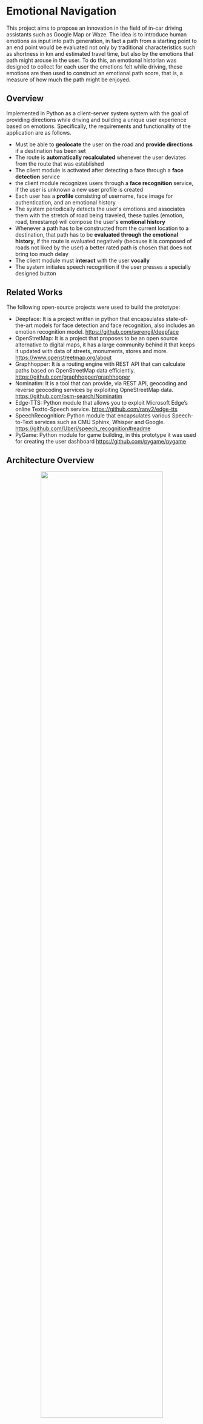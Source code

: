 # Emotional Navigation

This project aims to propose an innovation in the field of in-car driving assistants such
as Google Map or Waze. The idea is to introduce human emotions as input into path
generation, in fact a path from a starting point to an end point would be evaluated not
only by traditional characteristics such as shortness in km and estimated travel time, but
also by the emotions that path might arouse in the user. To do this, an emotional historian
was designed to collect for each user the emotions felt while driving, these emotions are
then used to construct an emotional path score, that is, a measure of how much the path
might be enjoyed.

## Overview

Implemented in Python as a client-server system system with the goal of providing directions while driving and building a unique user experience based on emotions.
Specifically, the requirements and functionality of the application are as follows.

 * Must be able to **geolocate** the user on the road and **provide directions** if a destination has been set
 * The route is **automatically recalculated** whenever the user deviates from the route that was established
 * The client module is activated after detecting a face through a **face detection** service
 * the client module recognizes users through a **face recognition** service, if the user is unknown a new user profile is created
 * Each user has a **profile** consisting of username, face image for authentication, and an emotional history
 * The system periodically detects the user's emotions and associates them with the stretch of road being traveled, these tuples (emotion, road, timestamp) will compose the user's **emotional history**
 * Whenever a path has to be constructed from the current location to a destination, that path has to be **evaluated through the emotional history**, if the route is evaluated negatively (because it is composed of roads not liked by the user) a better rated path is chosen that does not bring too much delay
 * The client module must **interact** with the user **vocally**
 * The system initiates speech recognition if the user presses a specially designed button


## Related Works
The following open-source projects were used to build the prototype:
* Deepface: It is a project written in python that encapsulates state-of-the-art models for face detection and face recognition, also includes an emotion recognition
model.
https://github.com/serengil/deepface
* OpenStretMap: It is a project that proposes to be an open source alternative to
digital maps, it has a large community behind it that keeps it updated with data of
streets, monuments, stores and more.
https://www.openstreetmap.org/about
* Graphhopper: It is a routing engine with REST API that can calculate paths
based on OpenStreetMap data efficiently.
https://github.com/graphhopper/graphhopper
* Nominatim: It is a tool that can provide, via REST API, geocoding and reverse
geocoding services by exploiting OpneStreetMap data.
https://github.com/osm-search/Nominatim
* Edge-TTS: Python module that allows you to exploit Microsoft Edge’s online Textto-Speech service.
https://github.com/rany2/edge-tts
* SpeechRecognition: Python module that encapsulates various Speech-to-Text
services such as CMU Sphinx, Whisper and Google.
https://github.com/Uberi/speech_recognition#readme
* PyGame: Python module for game building, in this prototype it was used for
creating the user dashboard
https://github.com/pygame/pygame


## Architecture Overview

<p align="center">
  <img loading='lazy' src="doc/img/architecture.drawio.png" alt="" width="80%"/>
</p>

## The Server State Machine

<p align="center">
  <img loading='lazy' src="doc/img/cloud-fsm.drawio.png" alt="" width="60%"/>
</p>

## The Client State Machine

<p align="center">
  <img loading='lazy' src="doc/img/client-fsm.drawio.png" alt="" width="60%"/>
</p>


## The GUI

<p align="center">
  <img loading='lazy' src="doc/img/GUI.drawio.png" alt="" width="80%"/>
</p>

## Prototype Description

### Dell Latitude 5480 (Server)
* OS: Windows 10
* CPU: Intel Core i5-6200U (2 cores, 4 threads) 2.80 GHz
* RAM: 16GB DDR4
* GPU: Intel HD Graphics 520

<p align="center">
  <img loading='lazy' src="doc/img/dell.jpeg" alt="" width="30%"/>
</p>

### Raspberry Pi 3 Model B+ (Client)
* OS: Raspberry Pi OS
* CPU: quad-core ARM Cortex-A53 64-bit 1.4GHz
* RAM: 1GB LPDDR2
* GPU: VideoCore IV

<p align="center">
  <img loading='lazy' src="doc/img/ruspberry.png" alt="" width="30%"/>
</p>

### Devices Connceted to Client

*  WEMISS CM-A1 Camera
<p align="center">
  <img loading='lazy' src="doc/img/camera.png" alt="" width="20%"/>
</p>

*  SONY SRS-XB13 Speaker
<p align="center">
  <img loading='lazy' src="doc/img/speaker.png" alt="" width="20%"/>
</p>

* GT-U7 GPS Module
<p align="center">
  <img loading='lazy' src="doc/img/gt-u7.png" alt="" width="20%"/>
</p>

### The Control Device
This device was used to physically interact with the system and was made from the
following components:
* Arduino Nano RP2040 microcontroller
* button
* blue led, green led
* 2 resistors (220 Ohm)

The operation of this device is very simple, the blue led is turned on if the microcontroller
receives via serial the string ’ON’, and it is turned off if the microcontroller receives
’OFF’. Pressing the button the green led is turned on and the microcontroller sends via
serial the string ’PRESSED’. This system is used by the client to turn on the blue led
if the microphone is listening, while if it receives the button signal it starts the speech
recognition procedure (the same result can be obtained by using the RIGHT SHIFT key
on the keyboard).

<p align="center">
  <img loading='lazy' src="doc/img/arduino-schema.drawio.png" alt="" width="60%"/>
</p>

## Prototype Road Test Result

It is the road path followed during the test.
The indicators on the path have the following meanings:
* red circle: collected negative emotion
* yellow circle: collected neutral emotion
* green circle: collected positive emotion
* violet inverted triangle: path recalculation due to an error in positioning the gps coordinates in the path or an error in the driver's turn

<p align="center">
  <img loading='lazy' src="doc/img/result.png" alt="" width="60%"/>
</p>

A schreenshot during the test
<p align="center">
  <img loading='lazy' src="doc/img/road-test.png" alt="" width="60%"/>
</p>

## Getting Started

Install all libraries

```bash
pip install -r requirements.txt
```

Initialize the server

```bash
cd build
make
python3 initialization.py
```

Run the Server

```bash
python3 -m Server.server
```

Run the Client

```bash
python3 -m Cleint.client
```

### Note: 
* modify the config.json file in Client/Resource to prepare your client
* install ffmpeg
* install flac on Linux
* use 'pip install -r requirements.txt --no-cache-dir' if the process crash during the installation

## Project Architecture

```
Emotional Navigation
├── README.md
├── arduino_module.ino
├── build
│   ├── Makefile
│   └── initialization.py
├── requirements.txt
├── Client
│   ├── Dashboard
│   │   ├── View
│   │   │   ├── alert.py
│   │   │   ├── arrow.py
│   │   │   ├── car.py
│   │   │   ├── face.py
│   │   │   ├── path_progress.py
│   │   │   └── terminal.py
│   │   └── dashboard.py
│   ├── InOutModules
│   │   ├── Test
│   │   │   ├── gps_collector_test.py
│   │   │   └── gps_module_sim.py
│   │   ├── arduino_button_module.py
│   │   ├── face_processing_module.py
│   │   ├── gps_external_module.py
│   │   ├── gps_manager.py
│   │   └── vocal_inout_module.py
│   ├── Monitor
│   │   └── monitor.py
│   ├── Resources
│   │   ├── MonitorData
│   │   ├── MonitorSignal
│   │   ├── UserImages
│   │   ├── bip.wav
│   │   ├── config.json
│   │   ├── gps-test.json
│   │   └── temp.mp3
│   ├── client.py
│   ├── communication_manager.py
│   └── state_manager.py
└── Server
    ├── Core
    │   ├── emotional_route_selector.py
    │   └── map_engine.py
    ├── Persistence
    │   ├── map_manager.py
    │   └── user_data_manager.py
    ├── listener.py
    └── server.py

```

## Author

Gianluca Gemini (gianlucagemini98@gmail.com)


